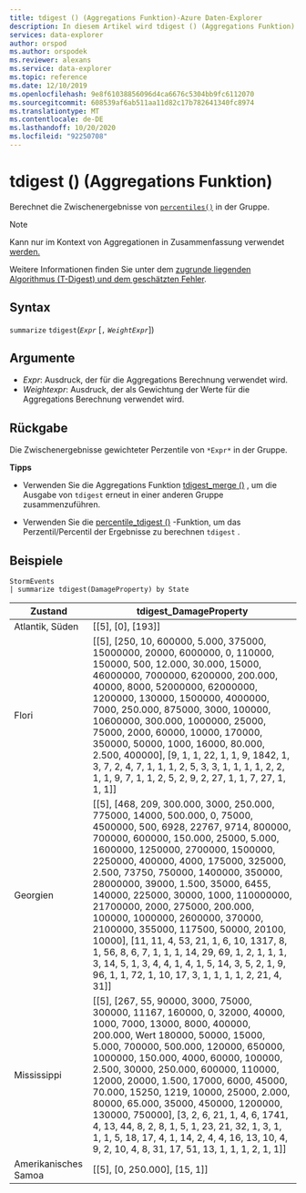 ```yaml
---
title: tdigest () (Aggregations Funktion)-Azure Daten-Explorer
description: In diesem Artikel wird tdigest () (Aggregations Funktion) in Azure Daten-Explorer beschrieben.
services: data-explorer
author: orspod
ms.author: orspodek
ms.reviewer: alexans
ms.service: data-explorer
ms.topic: reference
ms.date: 12/10/2019
ms.openlocfilehash: 9e8f61038856096d4ca6676c5304bb9fc6112070
ms.sourcegitcommit: 608539af6ab511aa11d82c17b782641340fc8974
ms.translationtype: MT
ms.contentlocale: de-DE
ms.lasthandoff: 10/20/2020
ms.locfileid: "92250708"
---
```

# <a name="tdigest-aggregation-function"></a>tdigest () (Aggregations Funktion)

Berechnet die Zwischenergebnisse von [`percentiles()`](percentiles-aggfunction.md) in der Gruppe.

> [!NOTE]
> Kann nur im Kontext von Aggregationen in Zusammenfassung verwendet [werden.](summarizeoperator.md)

Weitere Informationen finden Sie unter dem [zugrunde liegenden Algorithmus (T-Digest) und dem geschätzten Fehler](percentiles-aggfunction.md#estimation-error-in-percentiles).

## <a name="syntax"></a>Syntax

`summarize` `tdigest`(*`Expr`* [`,` *`WeightExpr`*])

## <a name="arguments"></a>Argumente

* *Expr*: Ausdruck, der für die Aggregations Berechnung verwendet wird.
* *Weightexpr*: Ausdruck, der als Gewichtung der Werte für die Aggregations Berechnung verwendet wird.

    
## <a name="returns"></a>Rückgabe

Die Zwischenergebnisse gewichteter Perzentile von `*Expr*` in der Gruppe.
 
 
**Tipps**

* Verwenden Sie die Aggregations Funktion [tdigest_merge ()](tdigest-merge-aggfunction.md) , um die Ausgabe von `tdigest` erneut in einer anderen Gruppe zusammenzuführen.

* Verwenden Sie die [percentile_tdigest ()](percentile-tdigestfunction.md) -Funktion, um das Perzentil/Percentil der Ergebnisse zu berechnen `tdigest` .

## <a name="examples"></a>Beispiele

<!-- csl: https://help.kusto.windows.net:443/Samples -->
```kusto
StormEvents
| summarize tdigest(DamageProperty) by State
```

|Zustand|tdigest_DamageProperty|
|---|---|
|Atlantik, Süden|[[5], [0], [193]]|
|Flori|[[5], [250, 10, 600000, 5.000, 375000, 15000000, 20000, 6000000, 0, 110000, 150000, 500, 12.000, 30.000, 15000, 46000000, 7000000, 6200000, 200.000, 40000, 8000, 52000000, 62000000, 1200000, 130000, 1500000, 4000000, 7000, 250.000, 875000, 3000, 100000, 10600000, 300.000, 1000000, 25000, 75000, 2000, 60000, 10000, 170000, 350000, 50000, 1000, 16000, 80.000, 2.500, 400000], [9, 1, 1, 22, 1, 1, 9, 1842, 1, 3, 7, 2, 4, 7, 1, 1, 1, 2, 5, 3, 3, 1, 1, 1, 1, 2, 2, 1, 1, 9, 7, 1, 1, 2, 5, 2, 9, 2, 27, 1, 1, 7, 27, 1, 1, 1]]|
|Georgien|[[5], [468, 209, 300.000, 3000, 250.000, 775000, 14000, 500.000, 0, 75000, 4500000, 500, 6928, 22767, 9714, 800000, 700000, 600000, 150.000, 25000, 5.000, 1600000, 1250000, 2700000, 1500000, 2250000, 400000, 4000, 175000, 325000, 2.500, 73750, 750000, 1400000, 350000, 28000000, 39000, 1.500, 35000, 6455, 140000, 225000, 30000, 1000, 110000000, 21700000, 2000, 275000, 200.000, 100000, 1000000, 2600000, 370000, 2100000, 355000, 117500, 50000, 20100, 10000], [11, 11, 4, 53, 21, 1, 6, 10, 1317, 8, 1, 56, 8, 6, 7, 1, 1, 1, 14, 29, 69, 1, 2, 1, 1, 1, 3, 14, 5, 1, 3, 4, 4, 1, 4, 1, 5, 14, 3, 5, 2, 1, 9, 96, 1, 1, 72, 1, 10, 17, 3, 1, 1, 1, 1, 2, 21, 4, 31]]|
|Mississippi|[[5], [267, 55, 90000, 3000, 75000, 300000, 11167, 160000, 0, 32000, 40000, 1000, 7000, 13000, 8000, 400000, 200.000, Wert 180000, 50000, 15000, 5.000, 700000, 500.000, 120000, 650000, 1000000, 150.000, 4000, 60000, 100000, 2.500, 30000, 250.000, 600000, 110000, 12000, 20000, 1.500, 17000, 6000, 45000, 70.000, 15250, 1219, 10000, 25000, 2.000, 80000, 65.000, 35000, 450000, 1200000, 130000, 750000], [3, 2, 6, 21, 1, 4, 6, 1741, 4, 13, 44, 8, 2, 8, 1, 5, 1, 23, 21, 32, 1, 3, 1, 1, 1, 5, 18, 17, 4, 1, 14, 2, 4, 4, 16, 13, 10, 4, 9, 2, 10, 4, 8, 31, 17, 51, 13, 1, 1, 1, 2, 1, 1]]|
|Amerikanisches Samoa|[[5], [0, 250.000], [15, 1]]|
